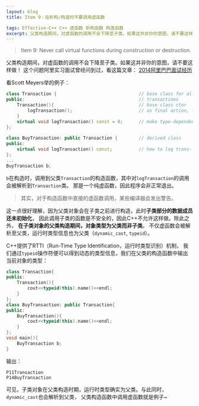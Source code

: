 ```yaml
---
layout: blog
title: Item 9：在析构/构造时不要调用虚函数

tags: Effective-C++ C++ 虚函数 析构函数 构造函数
excerpt: 父类构造期间，对虚函数的调用不会下降至子类。如果这并非你的意图，请不要这样做！
---
```


> Item 9: Never call virtual functions during construction or destruction.

父类构造期间，对虚函数的调用不会下降至子类。如果这并非你的意图，请不要这样做！
这个问题阿里实习面试曾经问到过，看这篇文章： [2014阿里巴巴面试经历](/2014/05/05/ali-intern2014.html)

看Scott Meyers举的例子：

```cpp
class Transaction {                               // base class for all
public:                                           // transactions
    Transaction(){                                // base class ctor           
        logTransaction();                         // as final action, log this               
    }
    virtual void logTransaction() const = 0;      // make type-dependent
};
  
class BuyTransaction: public Transaction {        // derived class
public:
    virtual void logTransaction() const;          // how to log trans-
};
...
BuyTransaction b;
```

<!--more-->

`b`在构造时，调用到父类`Transaction`的构造函数，其中对`logTransaction`的调用会被解析到`Transaction`类。
那是一个纯虚函数，因此程序会非正常退出。

> 其实，对于构造函数中直接的虚函数调用，某些编译器会发出警告。

这一点很好理解，因为父类对象会在子类之前进行构造，此时**子类部分的数据成员还未初始化**，
因此调用子类的函数是不安全的，因此C++不允许这样做。除此之外，
**在子类对象的父类构造期间，对象类型为父类而非子类**。
不仅虚函数会被解析至父类，运行时类型信息也为父类（`dynamic_cast`, `typeid`）。

C++提供了RTTI（Run-Time Type Identification，运行时类型识别）机制，
我们通过`typeid`操作符便可以得到动态的类型信息，我们在父类的构造函数中输出当前对象的类型：

```cpp
class Transaction{
public:
    Transaction(){
        cout<<typeid(this).name()<<endl;
    }
};
class BuyTransaction: public Transaction{
public:
    BuyTransaction(){
        cout<<typeid(this).name()<<endl;
    }
};
void main(){
    BuyTransaction b;
}
```

输出：

```
P11Transaction
P14BuyTransaction
```

可见，子类对象在父类构造时期，运行时类型确实为父类。与此同时，`dynamic_cast`也会解析到父类，
父类构造函数中调用虚函数就是例子~
